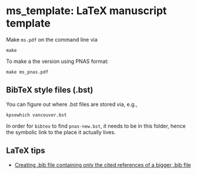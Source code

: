 # ms_template: LaTeX manuscript template

Make `ms.pdf` on the command line via

    make

To make a the version using PNAS format:

    make ms_pnas.pdf

## BibTeX style files (.bst)

You can figure out where .bst files are stored via, e.g.,

    kpsewhich vancouver.bst

In order for `bibtex` to find `pnas-new.bst`, it needs to be in this
folder, hence the symbolic link to the place it actually lives.

## LaTeX tips

- [Creating .bib file containing only the cited references of a bigger .bib file](https://tex.stackexchange.com/questions/41821/creating-bib-file-containing-only-the-cited-references-of-a-bigger-bib-file)

